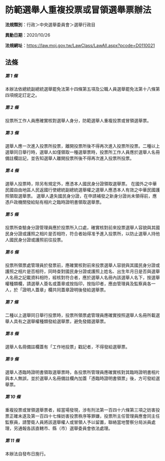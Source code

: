 # 防範選舉人重複投票或冒領選舉票辦法

**法規類別**：行政＞中央選舉委員會＞選舉行政目

**異動日期**：2020/10/26  

**法規網址**：https://law.moj.gov.tw/LawClass/LawAll.aspx?pcode=D0110021





## 法條
##### 第 1 條
本辦法依總統副總統選舉罷免法第十四條第五項及公職人員選舉罷免法第十八條第四項規定訂定之。

##### 第 2 條
投票所工作人員應確實核對選舉人身分，防範選舉人重複投票或冒領選舉票。

##### 第 3 條
選舉人應一次進入投票所投票，離開投票所後不得再次進入投票所投票。二種以上選舉同日舉行時，選舉人如僅領取一種選舉票時，投票所工作人員應於選舉人名冊備註欄註記，並告知選舉人離開投票所後不得再次進入投票所投票。

##### 第 4 條
選舉人投票時，除另有規定外，應憑本人國民身分證領取選舉票。
在國外之中華民國自由地區人民返國行使總統副總統選舉權之選舉人應憑本人有效之中華民國護照領取選舉票。
選舉人遺失國民身分證，在申請補發之新身分證尚未領得前，應憑戶政機關發給貼有相片之臨時證明書領取選舉票。

##### 第 5 條
投票所查驗身分證管理員應於投票所入口處，確實核對前來投票選舉人容貌與其國民身分證或護照之相片是否相符，符合者始得准予進入投票所，以防止選舉人持他人國民身分證或護照前往投票。

##### 第 6 條
投票所領票處管理員於發票前，應確實核對前來投票選舉人容貌與其國民身分證或護照之相片是否相符，同時查對國民身分證或護照上姓名、出生年月日是否與選舉人名冊之記載資料相符，經核對符合者，應於選舉人名冊內該選舉人名下，按選舉權種類欄，請選舉人簽名或蓋章或按指印，按指印者，應由管理員及監察員各一人，於「證明人蓋章」欄共同蓋章證明後發給選舉票。

##### 第 7 條
二種以上選舉同日舉行投票時，投票所領票處管理員應確實按照選舉人名冊所載選舉人具有之選舉權種類發給選舉票，避免發錯選舉票。

##### 第 8 條
選舉人名冊備註欄蓋有「工作地投票」戳記者，不得發給選舉票。

##### 第 9 條
選舉人憑臨時證明書領取選舉票時，各投票所管理員應確實核對其臨時證明書相片與本人無誤，並於選舉人名冊備註欄內加蓋「憑臨時證明書領票」後，方可發給選舉票。

##### 第 10 條
重複投票或冒領選舉票者，經當場發現，涉有刑法第一百四十六條第三項之妨害投票正確未遂及第一百四十七條妨害投票秩序等罪嫌，投票所主任管理員應會同主任監察員，請警衛人員將該選舉權人或冒領人予以留置，聯絡當地警察分局派員處理，另通報各該直轄市、縣（市）選舉委員會依法處理。

##### 第 11 條
本辦法自發布日施行。


